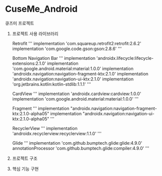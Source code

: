 # CuseMe_Android
큐즈미 프로젝트

1. 프로젝트 사용 라이브러리

    
    Retrofit
    '''
    implementation 'com.squareup.retrofit2:retrofit:2.6.2'
    implementation 'com.google.code.gson:gson:2.8.6'
    ''' 

    
    Bottom Navigation Bar
    '''
    implementation 'androidx.lifecycle:lifecycle-extensions:2.1.0'
    implementation 'com.google.android.material:material:1.0.0'
    implementation 'androidx.navigation:navigation-fragment-ktx:2.1.0'
    implementation 'androidx.navigation:navigation-ui-ktx:2.1.0'
    implementation 'org.jetbrains.kotlin:kotlin-stdlib:1.1.1'
    '''

    CardView
    '''
    implementation 'androidx.cardview:cardview:1.0.0'
    implementation 'com.google.android.material:material:1.0.0'
    '''

    Fragment 
    '''
    implementation "androidx.navigation:navigation-fragment-ktx:2.1.0-alpha05"
    implementation "androidx.navigation:navigation-ui-ktx:2.1.0-alpha05"
    '''
    
    RecyclerView
    '''
    implementation 'androidx.recyclerview:recyclerview:1.1.0'
    '''
    
    Glide
    '''
    implementation 'com.github.bumptech.glide:glide:4.9.0'
    annotationProcessor 'com.github.bumptech.glide:compiler:4.9.0'
    '''
2. 프로젝트 구조
3. 핵심 기능 구현
